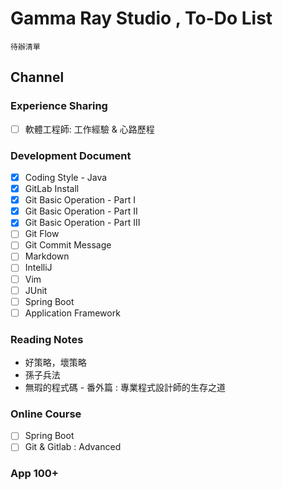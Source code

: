 Gamma Ray Studio , To-Do List
======
`待辦清單`

Channel 
------
### Experience Sharing
+ [ ] 軟體工程師: 工作經驗 & 心路歷程

### Development Document
+ [X] Coding Style - Java
+ [X] GitLab Install 
+ [X] Git Basic Operation - Part I
+ [X] Git Basic Operation - Part II
+ [X] Git Basic Operation - Part III
+ [ ] Git Flow
+ [ ] Git Commit Message
+ [ ] Markdown
+ [ ] IntelliJ
+ [ ] Vim
+ [ ] JUnit
+ [ ] Spring Boot
+ [ ] Application Framework

### Reading Notes
+ 好策略，壞策略
+ 孫子兵法
+ 無瑕的程式碼 - 番外篇 : 專業程式設計師的生存之道

### Online Course
+ [ ] Spring Boot 
+ [ ] Git & Gitlab : Advanced

### App 100+


